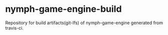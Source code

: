 # nymph-game-engine-build
Repository for build artifacts(git-lfs) of nymph-game-engine generated from travis-ci.
